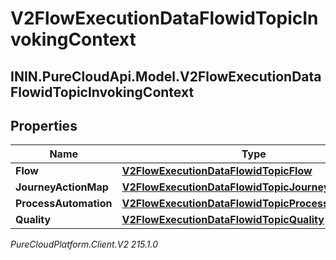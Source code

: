 # V2FlowExecutionDataFlowidTopicInvokingContext

## ININ.PureCloudApi.Model.V2FlowExecutionDataFlowidTopicInvokingContext

## Properties

|Name | Type | Description | Notes|
|------------ | ------------- | ------------- | -------------|
| **Flow** | [**V2FlowExecutionDataFlowidTopicFlow**](V2FlowExecutionDataFlowidTopicFlow) |  | [optional] |
| **JourneyActionMap** | [**V2FlowExecutionDataFlowidTopicJourneyActionMap**](V2FlowExecutionDataFlowidTopicJourneyActionMap) |  | [optional] |
| **ProcessAutomation** | [**V2FlowExecutionDataFlowidTopicProcessAutomation**](V2FlowExecutionDataFlowidTopicProcessAutomation) |  | [optional] |
| **Quality** | [**V2FlowExecutionDataFlowidTopicQuality**](V2FlowExecutionDataFlowidTopicQuality) |  | [optional] |



_PureCloudPlatform.Client.V2 215.1.0_
